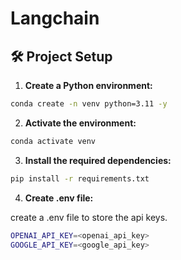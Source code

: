 # Langchain

## 🛠️ Project Setup

1. **Create a Python environment:**

```bash
conda create -n venv python=3.11 -y
```

2. **Activate the environment:**

```bash
conda activate venv
```

3. **Install the required dependencies:**

```bash
pip install -r requirements.txt
```

4. **Create .env file:**

create a .env file to store the api keys.

```bash
OPENAI_API_KEY=<openai_api_key>
GOOGLE_API_KEY=<google_api_key>
```
